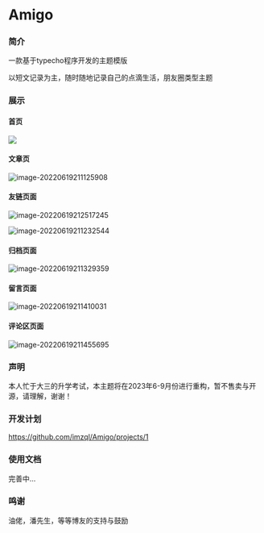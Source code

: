 # Amigo
### 简介

一款基于typecho程序开发的主题模版

以短文记录为主，随时随地记录自己的点滴生活，朋友圈类型主题

### 展示

#### 首页

![](https://img.usj.cc/i/2022/06/19/62af202775d25.png)

#### 文章页

![image-20220619211125908](https://img.usj.cc/i/2022/06/19/62af207f6d307.png)

#### 友链页面

![image-20220619212517245](https://img.usj.cc/i/2022/06/19/62af23beaa8ea.png)

![image-20220619211232544](https://img.usj.cc/i/2022/06/19/62af20c21d7a7.png)

#### 归档页面

![image-20220619211329359](https://img.usj.cc/i/2022/06/19/62af20faa6a47.png)

#### 留言页面

![image-20220619211410031](https://img.usj.cc/i/2022/06/19/62af212358628.png)

#### 评论区页面

![image-20220619211455695](https://img.usj.cc/i/2022/06/19/62af2150be007.png)

### 声明

本人忙于大三的升学考试，本主题将在2023年6-9月份进行重构，暂不售卖与开源，请理解，谢谢！

### 开发计划

https://github.com/imzql/Amigo/projects/1

### 使用文档

完善中...

### 鸣谢

油佬，潘先生，等等博友的支持与鼓励
